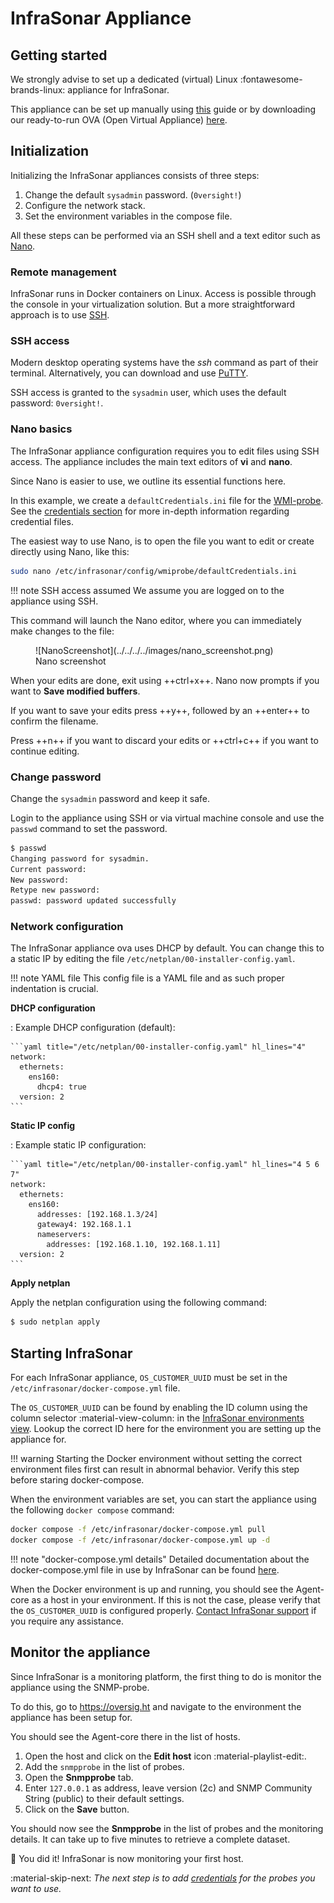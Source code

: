 # InfraSonar Appliance

## Getting started

We strongly advise to set up a dedicated (virtual) Linux :fontawesome-brands-linux: appliance for InfraSonar.

This appliance can be set up manually using [this](appliance_installation.md) guide or by downloading our ready-to-run OVA (Open Virtual Appliance) [here](https://storage.googleapis.com/oversight_repository/appliance/oversight-appliance.ova).

## Initialization

Initializing the InfraSonar appliances consists of three steps:

1. Change the default `sysadmin` password. (`0versight!`)
2. Configure the network stack.
3. Set the environment variables in the compose file.

All these steps can be performed via an SSH shell and a text editor such as [Nano](https://www.nano-editor.org).

### Remote management 

InfraSonar runs in Docker containers on Linux. Access is possible through the console in your virtualization solution. But a more straightforward approach is to use [SSH](https://linuxhandbook.com/ssh-basics/).

### SSH access

Modern desktop operating systems have the *ssh* command as part of their terminal. Alternatively, you can download and use [PuTTY](https://www.putty.org/).

SSH access is granted to the `sysadmin` user, which uses the default password: `0versight!`.

### Nano basics

The InfraSonar appliance configuration requires you to edit files using SSH access. The appliance includes the main text editors of **vi** and **nano**.

Since Nano is easier to use, we outline its essential functions here.

In this example, we create a `defaultCredentials.ini` file for the [WMI-probe](../probes/wmi/). See the [credentials section](credentials.md) for more in-depth information regarding credential files.

The easiest way to use Nano, is to open the file you want to edit or create directly using Nano, like this:

```bash
sudo nano /etc/infrasonar/config/wmiprobe/defaultCredentials.ini
```

!!! note SSH access assumed
    We assume you are logged on to the appliance using SSH.

This command will launch the Nano editor, where you can immediately make changes to the file:

<figure markdown>
  ![NanoScreenshot](../../../../images/nano_screenshot.png)
  <figcaption>Nano screenshot</figcaption>
</figure>

When your edits are done, exit using ++ctrl+x++. Nano now prompts if you want to **Save modified buffers**.

If you want to save your edits press ++y++, followed by an ++enter++ to confirm the filename.

Press ++n++ if you want to discard your edits or ++ctrl+c++ if you want to continue editing.

### Change password

Change the `sysadmin` password and keep it safe.

Login to the appliance using SSH or via virtual machine console and use the `passwd` command to set the password.

```bash
$ passwd
Changing password for sysadmin.
Current password:
New password:
Retype new password:
passwd: password updated successfully
```

### Network configuration

The InfraSonar appliance ova uses DHCP by default. You can change this to a static IP by editing the file `/etc/netplan/00-installer-config.yaml`.

!!! note YAML file
    This config file is a YAML file and as such proper indentation is crucial.

**DHCP configuration**

:   Example DHCP configuration (default):

    ```yaml title="/etc/netplan/00-installer-config.yaml" hl_lines="4"
    network:
      ethernets:
        ens160:
          dhcp4: true
      version: 2
    ```
**Static IP config**

:   Example static IP configuration:

    ```yaml title="/etc/netplan/00-installer-config.yaml" hl_lines="4 5 6 7"
    network:
      ethernets:
        ens160:
          addresses: [192.168.1.3/24]
          gateway4: 192.168.1.1
          nameservers:
            addresses: [192.168.1.10, 192.168.1.11]
      version: 2
    ```

**Apply netplan**

Apply the netplan configuration using the following command:

```bash
$ sudo netplan apply
```

## Starting InfraSonar

For each InfraSonar appliance, `OS_CUSTOMER_UUID` must be set in the `/etc/infrasonar/docker-compose.yml` file.

The `OS_CUSTOMER_UUID` can be found by enabling the ID column using the column selector :material-view-column: in the [InfraSonar environments view](https://oversig.ht/#/environments). Lookup the correct ID here for the environment you are setting up the appliance for.
    

!!! warning
    Starting the Docker environment without setting the correct environment files first can result in abnormal behavior.
    Verify this step before staring docker-compose.

When the environment variables are set, you can start the appliance using the following `docker compose` command:

```bash
docker compose -f /etc/infrasonar/docker-compose.yml pull
docker compose -f /etc/infrasonar/docker-compose.yml up -d
```

!!! note "docker-compose.yml details"
    Detailed documentation about the docker-compose.yml file in use by InfraSonar can be found [here](appliance_docker_compose.md).

When the Docker environment is up and running, you should see the Agent-core as a host in your environment.
If this is not the case, please verify that the `OS_CUSTOMER_UUID` is configured properly.
[Contact InfraSonar support](../../../introduction/contact_us.md) if you require any assistance.

## Monitor the appliance

Since InfraSonar is a monitoring platform, the first thing to do is monitor the appliance using the SNMP-probe.

To do this, go to https://oversig.ht and navigate to the environment the appliance has been setup for.

You should see the Agent-core there in the list of hosts.

1. Open the host and click on the **Edit host** icon :material-playlist-edit:.
2. Add the `snmpprobe` in the list of probes.
3. Open the **Snmpprobe** tab.
4. Enter `127.0.0.1` as address, leave version (2c) and SNMP Community String (public) to their default settings.
5. Click on the **Save** button.

You should now see the **Snmpprobe** in the list of probes and the monitoring details. It can take up to five minutes to retrieve a complete dataset.

:partying_face: You did it! InfraSonar is now monitoring your first host.

:material-skip-next: *The next step is to add [credentials](credentials.md) for the probes you want to use.*

